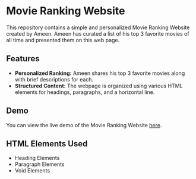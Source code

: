 # Movie Ranking Website

This repository contains a simple and personalized Movie Ranking Website created by Ameen. Ameen has curated a list of his top 3 favorite movies of all time and presented them on this web page.

## Features

- **Personalized Ranking:** Ameen shares his top 3 favorite movies along with brief descriptions for each.
- **Structured Content:** The webpage is organized using various HTML elements for headings, paragraphs, and a horizontal line.

## Demo

You can view the live demo of the Movie Ranking Website [here](https://ameenalam98.github.io/Movie-Ranking-Website/).

## HTML Elements Used

- Heading Elements
- Paragraph Elements
- Void Elements
